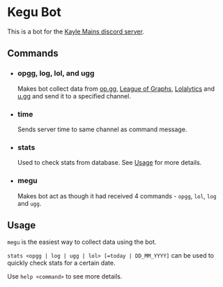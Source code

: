 # **Kegu Bot**
This is a bot for the [Kayle Mains discord server](https://discord.gg/ExyGyS8). 

## **Commands**
- ### opgg, log, lol, and ugg
    Makes bot collect data from [op.gg](https://na.op.gg), [League of Graphs](https://www.leagueofgraphs.com/),  [Lolalytics](https://www.lolalytics.com/) and [u.gg](https://u.gg/) and send it to a specified channel.

- ### time
    Sends server time to same channel as command message.

- ### stats
    Used to check stats from database. See [Usage](#Usage) for more details.
    
- ### megu
    Makes bot act as though it had received 4 commands - `opgg`, `lol`, `log` and `ugg`.

## **Usage**
`megu` is the easiest way to collect data using the bot. 

`stats <opgg | log | ugg | lol> [=today | DD_MM_YYYY]` can be used to quickly check stats for a certain date.

Use `help <command>` to see more details.

    
